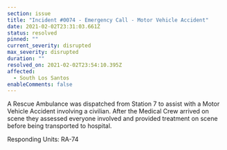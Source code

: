 ```yaml
---
section: issue
title: "Incident #0074 - Emergency Call - Motor Vehicle Accident"
date: 2021-02-02T23:31:03.661Z
status: resolved
pinned: ""
current_severity: disrupted
max_severity: disrupted
duration: ""
resolved_on: 2021-02-02T23:54:10.395Z
affected:
  - South Los Santos
enableComments: false
---
```

A Rescue Ambulance was dispatched from Station 7 to assist with a Motor Vehicle Accident involving a civilian. After the Medical Crew arrived on scene they assessed everyone involved and provided treatment on scene before being transported to hospital.

Responding Units: RA-74